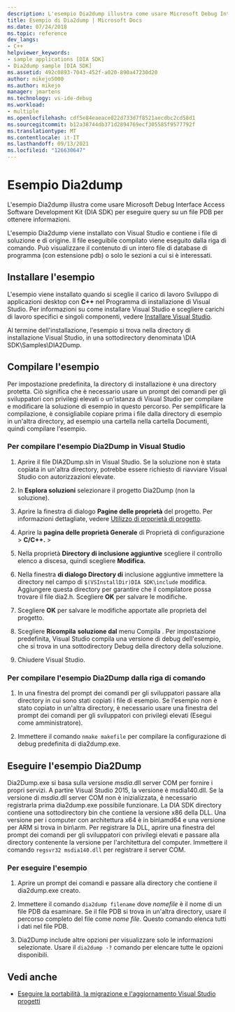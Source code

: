 ```yaml
---
description: L'esempio Dia2dump illustra come usare Microsoft Debug Interface Access Software Development Kit (DIA SDK) per eseguire query su un file PDB per ottenere informazioni.
title: Esempio di Dia2dump | Microsoft Docs
ms.date: 07/24/2018
ms.topic: reference
dev_langs:
- C++
helpviewer_keywords:
- sample applications [DIA SDK]
- Dia2dump sample [DIA SDK]
ms.assetid: 492c0893-7043-452f-a020-890a47230d20
author: mikejo5000
ms.author: mikejo
manager: jmartens
ms.technology: vs-ide-debug
ms.workload:
- multiple
ms.openlocfilehash: cdf5e84eaeace022d733d7f8521aecdbc2cd58d1
ms.sourcegitcommit: b12a38744db371d2894769ecf305585f9577792f
ms.translationtype: MT
ms.contentlocale: it-IT
ms.lasthandoff: 09/13/2021
ms.locfileid: "126630647"
---
```

# <a name="dia2dump-sample"></a>Esempio Dia2dump

L'esempio Dia2dump illustra come usare Microsoft Debug Interface Access Software Development Kit (DIA SDK) per eseguire query su un file PDB per ottenere informazioni.

L'esempio Dia2dump viene installato con Visual Studio e contiene i file di soluzione e di origine. Il file eseguibile compilato viene eseguito dalla riga di comando. Può visualizzare il contenuto di un intero file di database di programma (con estensione pdb) o solo le sezioni a cui si è interessati.

## <a name="install-the-sample"></a>Installare l'esempio

L'esempio viene installato quando si sceglie il carico di lavoro Sviluppo di applicazioni desktop con **C++** nel Programma di installazione di Visual Studio. Per informazioni su come installare Visual Studio e scegliere carichi di lavoro specifici e singoli componenti, vedere [Installare Visual Studio](../../install/install-visual-studio.md).

Al termine dell'installazione, l'esempio si trova nella directory di installazione Visual Studio, in una sottodirectory denominata \DIA SDK\Samples\DIA2Dump.

## <a name="build-the-sample"></a>Compilare l'esempio

Per impostazione predefinita, la directory di installazione è una directory protetta. Ciò significa che è necessario usare un prompt dei comandi per gli sviluppatori con privilegi elevati o un'istanza di Visual Studio per compilare e modificare la soluzione di esempio in questo percorso. Per semplificare la compilazione, è consigliabile copiare prima i file dalla directory di esempio in un'altra directory, ad esempio una cartella nella cartella Documenti, quindi compilare l'esempio.

### <a name="to-build-the-dia2dump-sample-in-visual-studio"></a>Per compilare l'esempio Dia2Dump in Visual Studio

1. Aprire il file DIA2Dump.sln in Visual Studio. Se la soluzione non è stata copiata in un'altra directory, potrebbe essere richiesto di riavviare Visual Studio con autorizzazioni elevate.

1. In **Esplora soluzioni** selezionare il progetto Dia2Dump (non la soluzione).

1. Aprire la finestra di dialogo **Pagine delle proprietà** del progetto. Per informazioni dettagliate, vedere [Utilizzo di proprietà di progetto](/cpp/build/working-with-project-properties).

1. Aprire la **pagina delle proprietà Generale** di Proprietà di configurazione  >  **C/C++.**  >  

1. Nella proprietà **Directory di inclusione aggiuntive** scegliere il controllo elenco a discesa, quindi scegliere **Modifica.**

1. Nella finestra **di dialogo Directory di** inclusione aggiuntive immettere la directory nel campo di `$(VSInstallDir)DIA SDK\include` modifica. Aggiungere questa directory per garantire che il compilatore possa trovare il file dia2.h. Scegliere **OK** per salvare le modifiche.

1. Scegliere **OK** per salvare le modifiche apportate alle proprietà del progetto.

1. Scegliere **Ricompila** **soluzione dal** menu Compila . Per impostazione predefinita, Visual Studio compila una versione di debug dell'esempio, che si trova in una sottodirectory Debug della directory della soluzione.

1. Chiudere Visual Studio.

### <a name="to-build-the-dia2dump-sample-at-the-command-line"></a>Per compilare l'esempio Dia2Dump dalla riga di comando

1. In una finestra del prompt dei comandi per gli sviluppatori passare alla directory in cui sono stati copiati i file di esempio. Se l'esempio non è stato copiato in un'altra directory, è necessario usare una finestra del prompt dei comandi per gli sviluppatori con privilegi elevati (Esegui come amministratore).

1. Immettere il comando `nmake makefile` per compilare la configurazione di debug predefinita di dia2dump.exe.

## <a name="run-the-dia2dump-sample"></a>Eseguire l'esempio Dia2Dump

Dia2Dump.exe si basa sulla versione *msdia*.dll server COM per fornire i propri servizi. A partire Visual Studio 2015, la versione è msdia140.dll. Se la versione di *msdia*.dll server COM non è inizializzata, è necessario registrarla prima dia2dump.exe possibile funzionare. La DIA SDK directory contiene una sottodirectory bin che contiene la versione x86 della DLL. Una versione per i computer con architettura x64 è in bin\amd64 e una versione per ARM si trova in bin\arm. Per registrare la DLL, aprire una finestra del prompt dei comandi per gli sviluppatori con privilegi elevati e passare alla directory contenente la versione per l'architettura del computer. Immettere il comando `regsvr32 msdia140.dll` per registrare il server COM.

### <a name="to-run-the-sample"></a>Per eseguire l'esempio

1. Aprire un prompt dei comandi e passare alla directory che contiene il dia2dump.exe creato.

1. Immettere il comando `dia2dump filename` dove *nomefile* è il nome di un file PDB da esaminare. Se il file PDB si trova in un'altra directory, usare il percorso completo del file come *nome file*. Questo comando elenca tutti i dati nel file PDB.

1. Dia2Dump include altre opzioni per visualizzare solo le informazioni selezionate. Usare il `dia2dump -?` comando per elencare tutte le opzioni disponibili.

## <a name="see-also"></a>Vedi anche

- [Eseguire la portabilità, la migrazione e l'aggiornamento Visual Studio progetti](../../porting/port-migrate-and-upgrade-visual-studio-projects.md)
